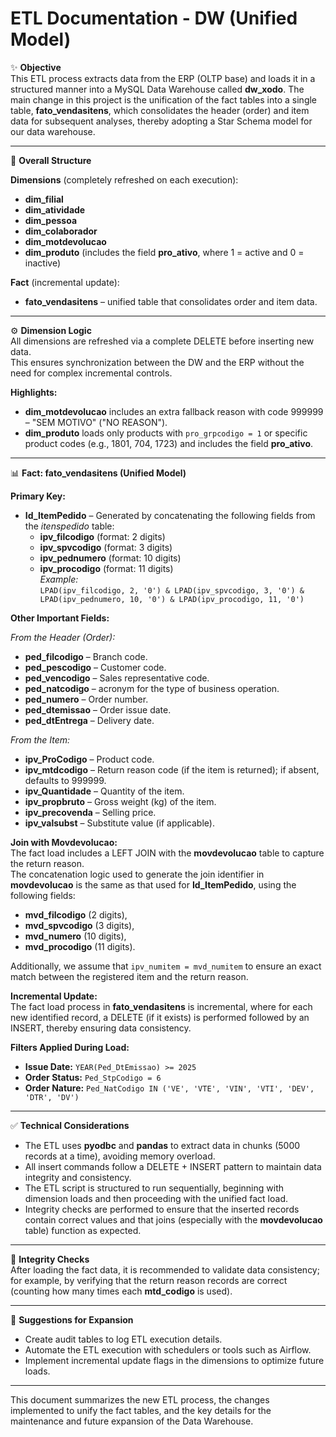 # ETL Documentation - DW (Unified Model)

✨ **Objective**  
This ETL process extracts data from the ERP (OLTP base) and loads it in a structured manner into a MySQL Data Warehouse called **dw_xodo**. The main change in this project is the unification of the fact tables into a single table, **fato_vendasitens**, which consolidates the header (order) and item data for subsequent analyses, thereby adopting a Star Schema model for our data warehouse.

---

📂 **Overall Structure**

**Dimensions** (completely refreshed on each execution):  
- **dim_filial**  
- **dim_atividade**  
- **dim_pessoa**  
- **dim_colaborador**  
- **dim_motdevolucao**  
- **dim_produto** (includes the field **pro_ativo**, where 1 = active and 0 = inactive)

**Fact** (incremental update):  
- **fato_vendasitens** – unified table that consolidates order and item data.

---

⚙️ **Dimension Logic**  
All dimensions are refreshed via a complete DELETE before inserting new data.  
This ensures synchronization between the DW and the ERP without the need for complex incremental controls.

**Highlights:**  
- **dim_motdevolucao** includes an extra fallback reason with code 999999 – "SEM MOTIVO" ("NO REASON").  
- **dim_produto** loads only products with `pro_grpcodigo = 1` or specific product codes (e.g., 1801, 704, 1723) and includes the field **pro_ativo**.

---

📊 **Fact: fato_vendasitens (Unified Model)**

**Primary Key:**  
- **Id_ItemPedido** – Generated by concatenating the following fields from the *itenspedido* table:  
  - **ipv_filcodigo** (format: 2 digits)  
  - **ipv_spvcodigo** (format: 3 digits)  
  - **ipv_pednumero** (format: 10 digits)  
  - **ipv_procodigo** (format: 11 digits)  
  *Example:*  
  `LPAD(ipv_filcodigo, 2, '0') & LPAD(ipv_spvcodigo, 3, '0') & LPAD(ipv_pednumero, 10, '0') & LPAD(ipv_procodigo, 11, '0')`

**Other Important Fields:**

*From the Header (Order):*  
- **ped_filcodigo** – Branch code.  
- **ped_pescodigo** – Customer code.  
- **ped_vencodigo** – Sales representative code.  
- **ped_natcodigo** – acronym for the type of business operation.  
- **ped_numero** – Order number.  
- **ped_dtemissao** – Order issue date.  
- **ped_dtEntrega** – Delivery date.

*From the Item:*  
- **ipv_ProCodigo** – Product code.  
- **ipv_mtdcodigo** – Return reason code (if the item is returned); if absent, defaults to 999999.  
- **ipv_Quantidade** – Quantity of the item.  
- **ipv_propbruto** – Gross weight (kg) of the item.  
- **ipv_precovenda** – Selling price.  
- **ipv_valsubst** – Substitute value (if applicable).

**Join with Movdevolucao:**  
The fact load includes a LEFT JOIN with the **movdevolucao** table to capture the return reason.  
The concatenation logic used to generate the join identifier in **movdevolucao** is the same as that used for **Id_ItemPedido**, using the following fields:
- **mvd_filcodigo** (2 digits),  
- **mvd_spvcodigo** (3 digits),  
- **mvd_numero** (10 digits),  
- **mvd_procodigo** (11 digits).  

Additionally, we assume that `ipv_numitem = mvd_numitem` to ensure an exact match between the registered item and the return reason.

**Incremental Update:**  
The fact load process in **fato_vendasitens** is incremental, where for each new identified record, a DELETE (if it exists) is performed followed by an INSERT, thereby ensuring data consistency.

**Filters Applied During Load:**  
- **Issue Date:** `YEAR(Ped_DtEmissao) >= 2025`  
- **Order Status:** `Ped_StpCodigo = 6`  
- **Order Nature:** `Ped_NatCodigo IN ('VE', 'VTE', 'VIN', 'VTI', 'DEV', 'DTR', 'DV')`

---

✅ **Technical Considerations**  
- The ETL uses **pyodbc** and **pandas** to extract data in chunks (5000 records at a time), avoiding memory overload.  
- All insert commands follow a DELETE + INSERT pattern to maintain data integrity and consistency.  
- The ETL script is structured to run sequentially, beginning with dimension loads and then proceeding with the unified fact load.  
- Integrity checks are performed to ensure that the inserted records contain correct values and that joins (especially with the **movdevolucao** table) function as expected.

---

🔎 **Integrity Checks**  
After loading the fact data, it is recommended to validate data consistency; for example, by verifying that the return reason records are correct (counting how many times each **mtd_codigo** is used).

---

📖 **Suggestions for Expansion**  
- Create audit tables to log ETL execution details.  
- Automate the ETL execution with schedulers or tools such as Airflow.  
- Implement incremental update flags in the dimensions to optimize future loads.

---

This document summarizes the new ETL process, the changes implemented to unify the fact tables, and the key details for the maintenance and future expansion of the Data Warehouse.
